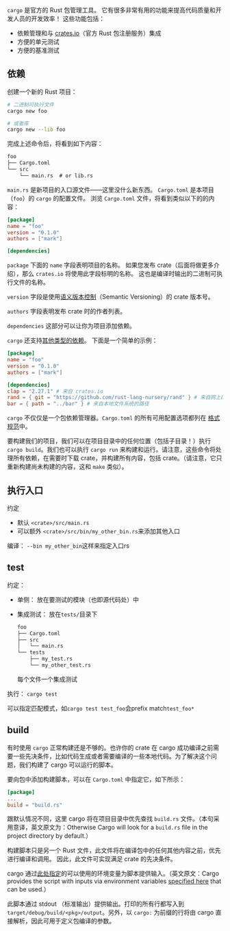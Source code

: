

`cargo` 是官方的 Rust 包管理工具。 它有很多非常有用的功能来提高代码质量和开发人员的开发效率！ 这些功能包括：

- 依赖管理和与 [crates.io](https://crates.io/)（官方 Rust 包注册服务）集成
- 方便的单元测试
- 方便的基准测试



## 依赖

创建一个新的 Rust 项目：

```sh
# 二进制可执行文件
cargo new foo

# 或者库
cargo new --lib foo
```



完成上述命令后，将看到如下内容：

```txt
foo
├── Cargo.toml
└── src
    └── main.rs  # or lib.rs 
```

`main.rs` 是新项目的入口源文件——这里没什么新东西。 `Cargo.toml` 是本项目（`foo`）的 `cargo` 的配置文件。 浏览 `Cargo.toml` 文件，将看到类似以下的的内容：

```toml
[package]
name = "foo"
version = "0.1.0"
authors = ["mark"]

[dependencies]
```

`package` 下面的 `name` 字段表明项目的名称。 如果您发布 crate（后面将做更多介绍），那么 `crates.io` 将使用此字段标明的名称。 这也是编译时输出的二进制可执行文件的名称。

`version` 字段是使用[语义版本控制](https://semver.org/)（Semantic Versioning）的 crate 版本号。

`authors` 字段表明发布 crate 时的作者列表。

`dependencies` 这部分可以让你为项目添加依赖。



`cargo` 还支持[其他类型的依赖](https://doc.rust-lang.org/cargo/reference/specifying-dependencies.html)。 下面是一个简单的示例：

```toml
[package]
name = "foo"
version = "0.1.0"
authors = ["mark"]

[dependencies]
clap = "2.27.1" # 来自 crates.io
rand = { git = "https://github.com/rust-lang-nursery/rand" } # 来自网上的仓库
bar = { path = "../bar" } # 来自本地文件系统的路径
```

`cargo` 不仅仅是一个包依赖管理器。`Cargo.toml` 的所有可用配置选项都列在 [格式规范](https://doc.rust-lang.org/cargo/reference/manifest.html)中。

要构建我们的项目，我们可以在项目目录中的任何位置（包括子目录！）执行 `cargo build`。我们也可以执行 `cargo run` 来构建和运行。请注意，这些命令将处理所有依赖，在需要时下载 crate，并构建所有内容，包括 crate。（请注意，它只重新构建尚未构建的内容，这和 `make` 类似）。



## 执行入口



约定

* 默认 `<crate>/src/main.rs`
* 可以额外 `<crate>/src/bin/my_other_bin.rs`来添加其他入口



编译： `--bin my_other_bin`这样来指定入口rs



## test



约定：

* 单侧： 放在要测试的模块（也即源代码处）中

* 集成测试： 放在`tests/`目录下

  ```sh
  foo
  ├── Cargo.toml
  ├── src
  │   └── main.rs
  └── tests
      ├── my_test.rs
      └── my_other_test.rs
  ```

  每个文件一个集成测试



执行： `cargo test`

可以指定匹配模式，如`cargo test test_foo`会prefix match`test_foo*`



## build







有时使用 `cargo` 正常构建还是不够的。也许你的 crate 在 cargo 成功编译之前需要一些先决条件，比如代码生成或者需要编译的一些本地代码。为了解决这个问题，我们构建了 cargo 可以运行的脚本。

要向包中添加构建脚本，可以在 `Cargo.toml` 中指定它，如下所示：

```toml
[package]
...
build = "build.rs"
```

跟默认情况不同，这里 cargo 将在项目目录中优先查找 `build.rs` 文件。（本句采用意译，英文原文为：Otherwise Cargo will look for a `build.rs` file in the project directory by default.）



构建脚本只是另一个 Rust 文件，此文件将在编译包中的任何其他内容之前，优先进行编译和调用。 因此，此文件可实现满足 crate 的先决条件。

cargo 通过[此处指定](https://doc.rust-lang.org/cargo/reference/environment-variables.html#environment-variables-cargo-sets-for-build-scripts)的可以使用的环境变量为脚本提供输入。（英文原文：Cargo provides the script with inputs via environment variables [specified here](https://doc.rust-lang.org/cargo/reference/environment-variables.html#environment-variables-cargo-sets-for-build-scripts) that can be used.）

此脚本通过 stdout （标准输出）提供输出。打印的所有行都写入到 `target/debug/build/<pkg>/output`。另外，以 `cargo:` 为前缀的行将由 cargo 直接解析，因此可用于定义包编译的参数。







